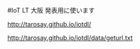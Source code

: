 #IoT LT 大阪 発表用に使います

http://tarosay.github.io/iotdl/

http://tarosay.github.io/iotdl/data/geturl.txt
